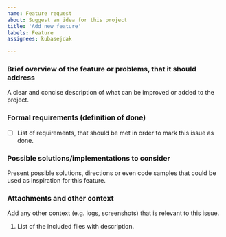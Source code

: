 ```yaml
---
name: Feature request
about: Suggest an idea for this project
title: 'Add new feature'
labels: Feature
assignees: kubasejdak

---
```


### Brief overview of the feature or problems, that it should address
A clear and concise description of what can be improved or added to the project.

### Formal requirements (definition of done)
- [ ] List of requirements, that should be met in order to mark this issue as done.

### Possible solutions/implementations to consider
Present possible solutions, directions or even code samples that could be used as inspiration for this feature.

### Attachments and other context
Add any other context (e.g. logs, screenshots) that is relevant to this issue.

1. List of the included files with description.
